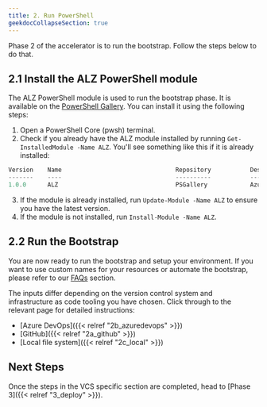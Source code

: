 ```yaml
---
title: 2. Run PowerShell
geekdocCollapseSection: true
---
```


Phase 2 of the accelerator is to run the bootstrap. Follow the steps below to do that.

## 2.1 Install the ALZ PowerShell module

The ALZ PowerShell module is used to run the bootstrap phase. It is available on the [PowerShell Gallery](https://www.powershellgallery.com/packages/ALZ/). You can install it using the following steps:

1. Open a PowerShell Core (pwsh) terminal.
2. Check if you already have the ALZ module installed  by running `Get-InstalledModule -Name ALZ`. You'll see something like this if it is already installed:

```powershell
Version    Name                                Repository           Description
-------    ----                                ----------           -----------
1.0.0      ALZ                                 PSGallery            Azure Landing Zones Powershell Module
```

3. If the module is already installed, run `Update-Module -Name ALZ` to ensure you have the latest version.
4. If the module is not installed, run `Install-Module -Name ALZ`.

## 2.2 Run the Bootstrap

You are now ready to run the bootstrap and setup your environment. If you want to use custom names for your resources or automate the bootstrap, please refer to our [FAQs](https://github.com/Azure/alz-terraform-accelerator/wiki/Frequently-Asked-Questions) section.

The inputs differ depending on the version control system and infrastructure as code tooling you have chosen. Click through to the relevant page for detailed instructions:

- [Azure DevOps]({{< relref "2b_azuredevops" >}})
- [GitHub]({{< relref "2a_github" >}})
- [Local file system]({{< relref "2c_local" >}})

## Next Steps

Once the steps in the VCS specific section are completed, head to [Phase 3]({{< relref "3_deploy" >}}).
